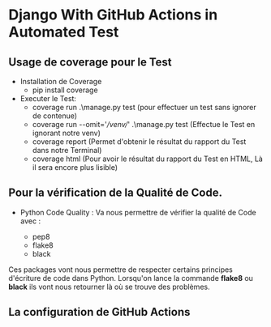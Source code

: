 # Django With GitHub Actions in Automated Test


## Usage de coverage pour le Test

* Installation de Coverage
    - pip install coverage
* Executer le Test:
    - coverage run .\manage.py test   (pour effectuer un test sans ignorer de contenue)
    - coverage run --omit='*/venv/*' .\manage.py test (Effectue le Test en ignorant notre venv)
    - coverage report  (Permet d'obtenir le résultat du rapport du Test dans notre Terminal)
    - coverage html  (Pour avoir le résultat du rapport du Test en HTML, Là il sera encore plus lisible)

## Pour la vérification de la Qualité de Code.

* Python Code Quality : Va nous permettre de vérifier la qualité de Code avec :

   - pep8
   - flake8
   - black

Ces packages vont nous permettre de respecter certains principes d'écriture de code dans Python. Lorsqu'on lance la commande **flake8** ou **black** ils vont nous retourner là où se trouve des problèmes.

## La configuration de GitHub Actions